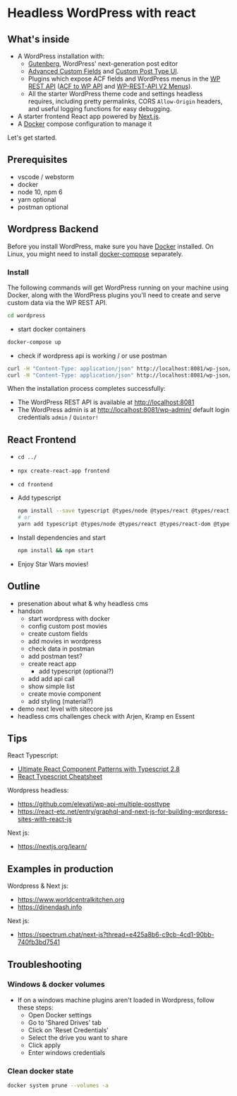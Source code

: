 # Headless WordPress with react

## What's inside

- A WordPress installation with:
  - [Gutenberg](https://wordpress.org/gutenberg/), WordPress' next-generation post editor
  - [Advanced Custom Fields](https://www.advancedcustomfields.com/) and [Custom Post Type UI](https://wordpress.org/plugins/custom-post-type-ui/).
  - Plugins which expose ACF fields and WordPress menus in the [WP REST API](https://developer.wordpress.org/rest-api/) ([ACF to WP API](https://wordpress.org/plugins/acf-to-wp-api/) and [WP-REST-API V2 Menus](https://wordpress.org/plugins/wp-rest-api-v2-menus/)).
  - All the starter WordPress theme code and settings headless requires, including pretty permalinks, CORS `Allow-Origin` headers, and useful logging functions for easy debugging.
- A starter frontend React app powered by [Next.js](https://nextjs.org/).
- A [Docker](https://www.docker.com/) compose configuration to manage it

Let's get started.

## Prerequisites

- vscode / webstorm
- docker
- node 10, npm 6
- yarn optional
- postman optional

## Wordpress Backend

Before you install WordPress, make sure you have [Docker](https://www.docker.com) installed. On Linux, you might need to install [docker-compose](https://docs.docker.com/compose/install/#install-compose) separately.

### Install

The following commands will get WordPress running on your machine using Docker, along with the WordPress plugins you'll need to create and serve custom data via the WP REST API.

```sh
cd wordpress
```

- start docker containers

```sh
docker-compose up
```

- check if wordpress api is working / or use postman

```sh
curl -H "Content-Type: application/json" http://localhost:8081/wp-json/wp/v2/movies/21?_embed
curl -H "Content-Type: application/json" http://localhost:8081/wp-json/menus/v1/menus/header-menu
```

When the installation process completes successfully:

- The WordPress REST API is available at <http://localhost:8081>
- The WordPress admin is at <http://localhost:8081/wp-admin/> default login credentials `admin` / `Quintor!`

## React Frontend

- `cd ../`
- `npx create-react-app frontend`
- `cd frontend`
- Add typescript

  ```sh
  npm install --save typescript @types/node @types/react @types/react-dom @types/jest
  # or
  yarn add typescript @types/node @types/react @types/react-dom @types/jest
  ```

- Install dependencies and start

  ```sh
  npm install && npm start
  ```

- Enjoy Star Wars movies!

## Outline

- presenation about what & why headless cms
- handson
  - start wordpress with docker
  - config custom post movies
  - create custom fields
  - add movies in wordpress
  - check data in postman
  - add postman test?
  - create react app
    - add typescript (optional?)
  - add add api call
  - show simple list
  - create movie component
  - add styling (material?)
- demo next level with sitecore jss
- headless cms challenges check with Arjen, Kramp en Essent

## Tips

React Typescript:

- [Ultimate React Component Patterns with Typescript 2.8](https://levelup.gitconnected.com/ultimate-react-component-patterns-with-typescript-2-8-82990c516935)
- [React Typescript Cheatsheet](https://github.com/sw-yx/react-typescript-cheatsheet)

Wordpress headless:

- <https://github.com/elevati/wp-api-multiple-posttype>
- <https://react-etc.net/entry/graphql-and-next-js-for-building-wordpress-sites-with-react-js>

Next js:

- <https://nextjs.org/learn/>

## Examples in production

Wordpress & Next js:

- <https://www.worldcentralkitchen.org>
- <https://dinendash.info>

Next js:

- <https://spectrum.chat/next-js?thread=e425a8b6-c9cb-4cd1-90bb-740fb3bd7541>

## Troubleshooting

### Windows & docker volumes

- If on a windows machine plugins aren't loaded in Wordpress, follow these steps:
  - Open Docker settings
  - Go to 'Shared Drives' tab
  - Click on 'Reset Credentials'
  - Select the drive you want to share
  - Click apply
  - Enter windows credentials

### Clean docker state

```sh
docker system prune --volumes -a
```
